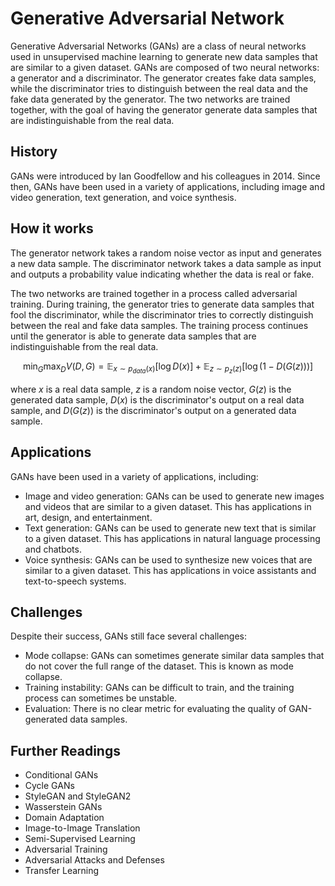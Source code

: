 # Generative Adversarial Network

Generative Adversarial Networks (GANs) are a class of neural networks used in unsupervised machine learning to generate new data samples that are similar to a given dataset. GANs are composed of two neural networks: a generator and a discriminator. The generator creates fake data samples, while the discriminator tries to distinguish between the real data and the fake data generated by the generator. The two networks are trained together, with the goal of having the generator generate data samples that are indistinguishable from the real data.

## History

GANs were introduced by Ian Goodfellow and his colleagues in 2014. Since then, GANs have been used in a variety of applications, including image and video generation, text generation, and voice synthesis.

## How it works

The generator network takes a random noise vector as input and generates a new data sample. The discriminator network takes a data sample as input and outputs a probability value indicating whether the data is real or fake.

The two networks are trained together in a process called adversarial training. During training, the generator tries to generate data samples that fool the discriminator, while the discriminator tries to correctly distinguish between the real and fake data samples. The training process continues until the generator is able to generate data samples that are indistinguishable from the real data.

$$\min_G\max_D V(D, G) = \mathbb{E}_{x\sim p_{data}(x)}[\log D(x)] + \mathbb{E}_{z\sim p_{z}(z)}[\log(1-D(G(z)))]$$

where $x$ is a real data sample, $z$ is a random noise vector, $G(z)$ is the generated data sample, $D(x)$ is the discriminator's output on a real data sample, and $D(G(z))$ is the discriminator's output on a generated data sample.

## Applications

GANs have been used in a variety of applications, including:

- Image and video generation: GANs can be used to generate new images and videos that are similar to a given dataset. This has applications in art, design, and entertainment.
- Text generation: GANs can be used to generate new text that is similar to a given dataset. This has applications in natural language processing and chatbots.
- Voice synthesis: GANs can be used to synthesize new voices that are similar to a given dataset. This has applications in voice assistants and text-to-speech systems.

## Challenges

Despite their success, GANs still face several challenges:

- Mode collapse: GANs can sometimes generate similar data samples that do not cover the full range of the dataset. This is known as mode collapse.
- Training instability: GANs can be difficult to train, and the training process can sometimes be unstable.
- Evaluation: There is no clear metric for evaluating the quality of GAN-generated data samples.

## Further Readings

- Conditional GANs
- Cycle GANs
- StyleGAN and StyleGAN2
- Wasserstein GANs
- Domain Adaptation
- Image-to-Image Translation
- Semi-Supervised Learning
- Adversarial Training
- Adversarial Attacks and Defenses
- Transfer Learning
